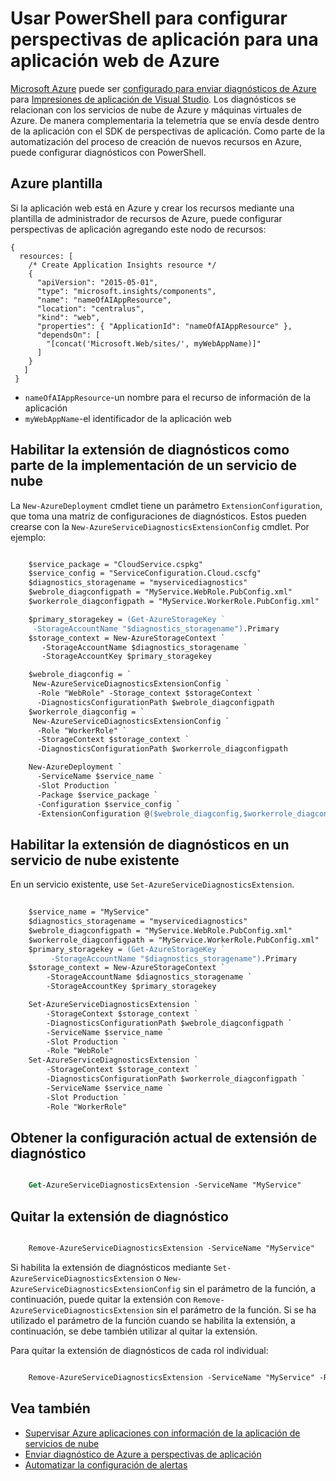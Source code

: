 <properties
    pageTitle="Usar PowerShell para configurar perspectivas de aplicación en un Azure | Microsoft Azure"
    description="Automatizar la configuración de diagnósticos de Azure en la canalización de impresiones de aplicación."
    services="application-insights"
    documentationCenter=".net"
    authors="sbtron"
    manager="douge"/>

<tags
    ms.service="application-insights"
    ms.workload="tbd"
    ms.tgt_pltfrm="ibiza" 
    ms.devlang="na"
    ms.topic="get-started-article"
    ms.date="11/17/2015"
    ms.author="awills"/>

# <a name="using-powershell-to-set-up-application-insights-for-an-azure-web-app"></a>Usar PowerShell para configurar perspectivas de aplicación para una aplicación web de Azure

[Microsoft Azure](https://azure.com) puede ser [configurado para enviar diagnósticos de Azure](app-insights-azure-diagnostics.md) para [Impresiones de aplicación de Visual Studio](app-insights-overview.md). Los diagnósticos se relacionan con los servicios de nube de Azure y máquinas virtuales de Azure. De manera complementaria la telemetría que se envía desde dentro de la aplicación con el SDK de perspectivas de aplicación. Como parte de la automatización del proceso de creación de nuevos recursos en Azure, puede configurar diagnósticos con PowerShell.

## <a name="azure-template"></a>Azure plantilla

Si la aplicación web está en Azure y crear los recursos mediante una plantilla de administrador de recursos de Azure, puede configurar perspectivas de aplicación agregando este nodo de recursos:

    {
      resources: [
        /* Create Application Insights resource */
        {
          "apiVersion": "2015-05-01",
          "type": "microsoft.insights/components",
          "name": "nameOfAIAppResource",
          "location": "centralus",
          "kind": "web",
          "properties": { "ApplicationId": "nameOfAIAppResource" },
          "dependsOn": [
            "[concat('Microsoft.Web/sites/', myWebAppName)]"
          ]
        }
       ]
     } 

* `nameOfAIAppResource`-un nombre para el recurso de información de la aplicación
* `myWebAppName`-el identificador de la aplicación web


## <a name="enable-diagnostics-extension-as-part-of-deploying-a-cloud-service"></a>Habilitar la extensión de diagnósticos como parte de la implementación de un servicio de nube

La `New-AzureDeployment` cmdlet tiene un parámetro `ExtensionConfiguration`, que toma una matriz de configuraciones de diagnósticos. Estos pueden crearse con la `New-AzureServiceDiagnosticsExtensionConfig` cmdlet. Por ejemplo:

```ps

    $service_package = "CloudService.cspkg"
    $service_config = "ServiceConfiguration.Cloud.cscfg"
    $diagnostics_storagename = "myservicediagnostics"
    $webrole_diagconfigpath = "MyService.WebRole.PubConfig.xml" 
    $workerrole_diagconfigpath = "MyService.WorkerRole.PubConfig.xml"

    $primary_storagekey = (Get-AzureStorageKey `
     -StorageAccountName "$diagnostics_storagename").Primary
    $storage_context = New-AzureStorageContext `
       -StorageAccountName $diagnostics_storagename `
       -StorageAccountKey $primary_storagekey

    $webrole_diagconfig = `
     New-AzureServiceDiagnosticsExtensionConfig `
      -Role "WebRole" -Storage_context $storageContext `
      -DiagnosticsConfigurationPath $webrole_diagconfigpath
    $workerrole_diagconfig = `
     New-AzureServiceDiagnosticsExtensionConfig `
      -Role "WorkerRole" `
      -StorageContext $storage_context `
      -DiagnosticsConfigurationPath $workerrole_diagconfigpath

    New-AzureDeployment `
      -ServiceName $service_name `
      -Slot Production `
      -Package $service_package `
      -Configuration $service_config `
      -ExtensionConfiguration @($webrole_diagconfig,$workerrole_diagconfig)

``` 

## <a name="enable-diagnostics-extension-on-an-existing-cloud-service"></a>Habilitar la extensión de diagnósticos en un servicio de nube existente

En un servicio existente, use `Set-AzureServiceDiagnosticsExtension`.

```ps
 
    $service_name = "MyService"
    $diagnostics_storagename = "myservicediagnostics"
    $webrole_diagconfigpath = "MyService.WebRole.PubConfig.xml" 
    $workerrole_diagconfigpath = "MyService.WorkerRole.PubConfig.xml"
    $primary_storagekey = (Get-AzureStorageKey `
         -StorageAccountName "$diagnostics_storagename").Primary
    $storage_context = New-AzureStorageContext `
        -StorageAccountName $diagnostics_storagename `
        -StorageAccountKey $primary_storagekey

    Set-AzureServiceDiagnosticsExtension `
        -StorageContext $storage_context `
        -DiagnosticsConfigurationPath $webrole_diagconfigpath `
        -ServiceName $service_name `
        -Slot Production `
        -Role "WebRole" 
    Set-AzureServiceDiagnosticsExtension `
        -StorageContext $storage_context `
        -DiagnosticsConfigurationPath $workerrole_diagconfigpath `
        -ServiceName $service_name `
        -Slot Production `
        -Role "WorkerRole"
```

## <a name="get-current-diagnostics-extension-configuration"></a>Obtener la configuración actual de extensión de diagnóstico

```ps

    Get-AzureServiceDiagnosticsExtension -ServiceName "MyService"
```


## <a name="remove-diagnostics-extension"></a>Quitar la extensión de diagnóstico

```ps

    Remove-AzureServiceDiagnosticsExtension -ServiceName "MyService"
```

Si habilita la extensión de diagnósticos mediante `Set-AzureServiceDiagnosticsExtension` o `New-AzureServiceDiagnosticsExtensionConfig` sin el parámetro de la función, a continuación, puede quitar la extensión con `Remove-AzureServiceDiagnosticsExtension` sin el parámetro de la función. Si se ha utilizado el parámetro de la función cuando se habilita la extensión, a continuación, se debe también utilizar al quitar la extensión.

Para quitar la extensión de diagnósticos de cada rol individual:

```ps

    Remove-AzureServiceDiagnosticsExtension -ServiceName "MyService" -Role "WebRole"
```


## <a name="see-also"></a>Vea también

* [Supervisar Azure aplicaciones con información de la aplicación de servicios de nube](app-insights-cloudservices.md)
* [Enviar diagnóstico de Azure a perspectivas de aplicación](app-insights-azure-diagnostics.md)
* [Automatizar la configuración de alertas](app-insights-powershell-alerts.md)

